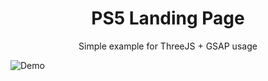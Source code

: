 <h1 align="center">PS5 Landing Page</h1>
<p align="center">Simple example for ThreeJS + GSAP usage</p>

![Demo](https://raw.githubusercontent.com/zuramai/ps5-landing/main/screenshot.gif)
